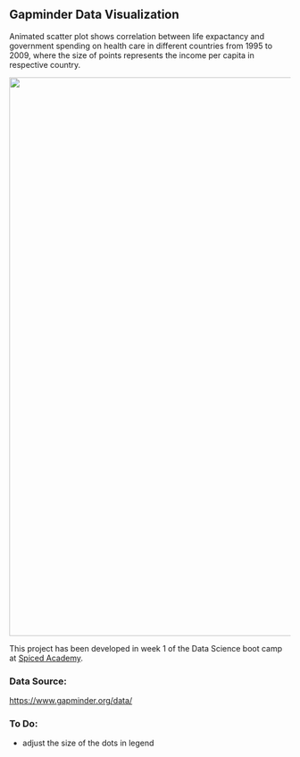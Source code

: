 ## Gapminder Data Visualization

Animated scatter plot shows correlation between life expactancy and government spending on health care in different countries from 1995 to 2009, where the size of points represents the income per capita in respective country.

<p align="center">
<kbd><img src="https://github.com/lenaromanenko/visual_data_analysis/blob/main/scatterplot_images/scatterplot.gif" width="1000"></kbd>
</p>

This project has been developed in week 1 of the Data Science boot camp at [Spiced Academy](https://www.spiced-academy.com/de/?gclid=Cj0KCQjwp86EBhD7ARIsAFkgakj3OUoGdFs_Kbppw06ssOf26W3qSiaJn3dxgE4gjdBHubvEwGJzuVEaAj52EALw_wcB).

### Data Source:
https://www.gapminder.org/data/


### To Do:
 * adjust the size of the dots in legend
